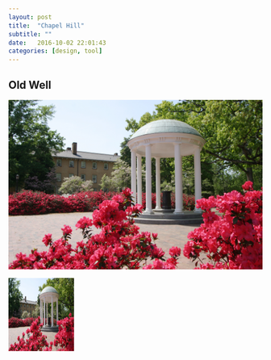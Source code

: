 ```yaml
---
layout: post
title:  "Chapel Hill"
subtitle: ""
date:   2016-10-02 22:01:43
categories: [design, tool]
---
```

<h2>Old Well</h2>

![OLD-WELL-044](/images/OLD-WELL-044.jpg)

<img src="/images/OLD-WELL-044.jpg" alt="Old Well" style="width:130px;height:145px;">